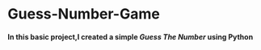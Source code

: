 # Guess-Number-Game
<h4>In this basic project,I created a simple <b><i>Guess The Number</i></b> using Python</h4>

